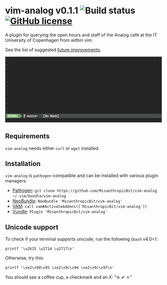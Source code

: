 # vim-analog v0.1.1 ![Build status](https://travis-ci.org/MisanthropicBit/vim-analog.svg?branch=master) [![GitHub license](https://img.shields.io/badge/license-MIT-blue.svg)](https://raw.githubusercontent.com/MisanthropicBit/vim-analog/master/LICENSE)

A plugin for querying the open hours and staff of the Analog café at the IT
University of Copenhagen from within vim.

See the list of suggested [future improvements](/FUTURE.md).

![Example of using vim-analog](/demo.gif?raw=true)

<!--[Contributions are always welcome](https://github.com/MisanthropicBit/vim-analog/CONTRIBUTING.md)!-->

## Requirements

`vim-analog` needs either `curl` or `wget` installed.

## Installation

`vim-analog` is `pathogen`-compatible and can be installed with various plugin managers:

* [Pathogen](https://github.com/tpope/vim-pathogen):
  `git clone https://github.com/MisanthropicBit/vim-analog ~/.vim/bundle/vim-analog`
* [NeoBundle](https://github.com/Shougo/neobundle.vim):
  `NeoBundle 'MisanthropicBit/vim-analog'`
* [VAM](https://github.com/MarcWeber/vim-addon-manager):
  `call vam#ActivateAddons(['MisanthropicBit/vim-analog'])`
* [Vundle](https://github.com/VundleVim/Vundle.vim):
  `Plugin 'MisanthropicBit/vim-analog'`

## Unicode support

To check if your terminal supports unicode, run the following (`bash` v4.0+):

```
printf '\u2615 \u2714 \u2717\n'
```

Otherwise, try this:

```
printf '\xe2\x98\x95 \xe2\x9c\x94 \xe2\x9c\x97\n'
```

You should see a coffee cup, a checkmark and an X: "☕ ✔ ✗"

